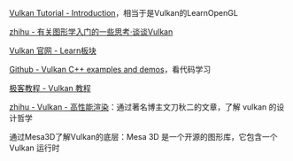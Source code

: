 [Vulkan Tutorial - Introduction](https://vulkan-tutorial.com/)，相当于是Vulkan的LearnOpenGL

[zhihu - 有关图形学入门的一些思考·谈谈Vulkan](https://zhuanlan.zhihu.com/p/339592354)

[Vulkan 官网 - Learn板块](https://www.vulkan.org/learn)

[Github - Vulkan C++ examples and demos](https://github.com/SaschaWillems/Vulkanhttps://github.com/SaschaWillems/Vulkan)，看代码学习

[极客教程 - Vulkan 教程](https://geek-docs.com/vulkan/vulkan-tutorial/vulkan-tutorial-index.html)

[zhihu - Vulkan - 高性能渲染](https://zhuanlan.zhihu.com/p/20712354)：通过著名博主文刀秋二的文章，了解 vulkan 的设计哲学

通过Mesa3D了解Vulkan的底层：Mesa 3D 是一个开源的图形库，它包含一个 Vulkan 运行时
